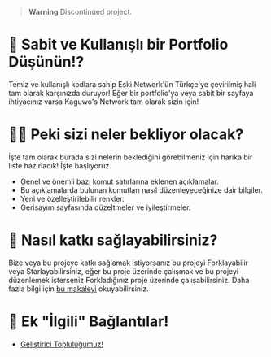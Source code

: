 > **Warning** Discontinued project.

# 📝 Sabit ve Kullanışlı bir Portfolio Düşünün!?

Temiz ve kullanışlı kodlara sahip Eski Network'ün Türkçe'ye çevirilmiş hali tam olarak karşınızda duruyor! Eğer bir portfolio'ya veya sabit bir sayfaya ihtiyacınız varsa Kaguwo's Network tam olarak sizin için!

# 💁‍♂️ Peki sizi neler bekliyor olacak?

İşte tam olarak burada sizi nelerin beklediğini görebilmeniz için harika bir liste hazırladık! İşte başlıyoruz.

- Genel ve önemli bazı komut satırlarına eklenen açıklamalar.
- Bu açıklamalarda bulunan komutları nasıl düzenleyeceğinize dair bilgiler.
- Yeni ve özelleştirilebilir renkler.
- Gerisayım sayfasında düzeltmeler ve iyileştirmeler.

# 📩 Nasıl katkı sağlayabilirsiniz?

Bize veya bu projeye katkı sağlamak istiyorsanız bu projeyi Forklayabilir veya Starlayabilirsiniz, eğer bu proje üzerinde çalışmak ve bu projeyi düzenlemek isterseniz Forkladığınız proje üzerinde çalışabilirsiniz. Daha fazla bilgi için <a href="https://github.com/KaguwoNetwork/TurkishKaguwoNetwork/blob/master/contributing.md">bu makaleyi</a> okuyabilirsiniz.

# 🙏 Ek "İlgili" Bağlantılar!

- <a href="https://github.com/KaguwoNetwork"> Geliştirici Topluluğumuz! </a>






